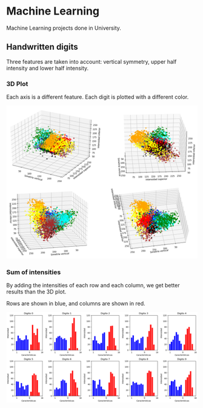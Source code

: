 # Machine Learning

Machine Learning projects done in University.

## Handwritten digits

Three features are taken into account: vertical symmetry, upper half intensity and lower half intensity.

### 3D Plot

Each axis is a different feature. Each digit is plotted with a different color.

![1](https://raw.githubusercontent.com/FedericoGarciaGarcia/MachineLearning/master/files/informe/Pictures/nube3d.png)

### Sum of intensities

By adding the intensities of each row and each column, we get better results than the 3D plot.

Rows are shown in blue, and columns are shown in red.

![1](https://raw.githubusercontent.com/FedericoGarciaGarcia/MachineLearning/master/files/informe/Pictures/histogramas.png)